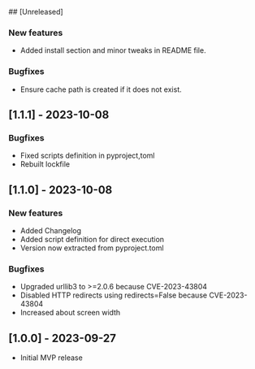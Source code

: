 ## [Unreleased]

### New features

- Added install section and minor tweaks in README file.

### Bugfixes

- Ensure cache path is created if it does not exist.

## [1.1.1] - 2023-10-08

### Bugfixes

- Fixed scripts definition in pyproject,toml
- Rebuilt lockfile

## [1.1.0] - 2023-10-08

### New features

- Added Changelog
- Added script definition for direct execution
- Version now extracted from pyproject.toml

### Bugfixes

- Upgraded urllib3 to >=2.0.6 because CVE-2023-43804
- Disabled HTTP redirects using redirects=False because CVE-2023-43804
- Increased about screen width

## [1.0.0] - 2023-09-27
- Initial MVP release